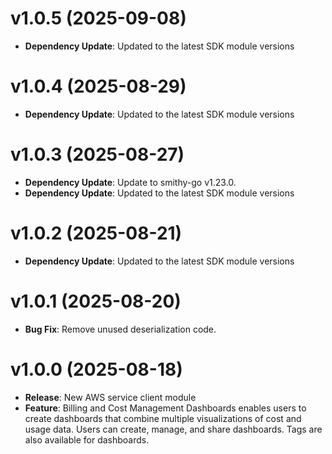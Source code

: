 # v1.0.5 (2025-09-08)

* **Dependency Update**: Updated to the latest SDK module versions

# v1.0.4 (2025-08-29)

* **Dependency Update**: Updated to the latest SDK module versions

# v1.0.3 (2025-08-27)

* **Dependency Update**: Update to smithy-go v1.23.0.
* **Dependency Update**: Updated to the latest SDK module versions

# v1.0.2 (2025-08-21)

* **Dependency Update**: Updated to the latest SDK module versions

# v1.0.1 (2025-08-20)

* **Bug Fix**: Remove unused deserialization code.

# v1.0.0 (2025-08-18)

* **Release**: New AWS service client module
* **Feature**: Billing and Cost Management Dashboards enables users to create dashboards that combine multiple visualizations of cost and usage data. Users can create, manage, and share dashboards. Tags are also available for dashboards.


